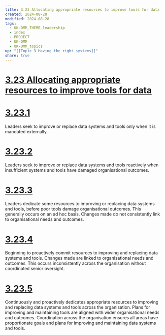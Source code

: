 ```yaml
---
title: 3.23 Allocating appropriate resources to improve tools for data
created: 2024-08-28
modified: 2024-08-28
tags:
  - UK-DMM_THEME_leadership
  - index
  - PROJECT
  - UK-DMM
  - UK-DMM_topics
up: "[[Topic 3 Having the right systems]]"
share: true
---
```

# [3.23 Allocating appropriate resources to improve tools for data](3.23%20Allocating%20appropriate%20resources%20to%20improve%20tools%20for%20data.md)
# [3.23.1](3.23.1.md)

Leaders seek to improve or replace data systems and tools only when it is mandated externally.

# [3.23.2](3.23.2.md)

Leaders seek to improve or replace data systems and tools reactively when insufficient systems and tools have damaged organisational outcomes.

# [3.23.3](3.23.3.md)

Leaders dedicate some resources to improving or replacing data systems and tools, before poor tools damage organisational outcomes. This generally occurs on an ad hoc basis. Changes made do not consistently link to organisational needs and outcomes.

# [3.23.4](3.23.4.md)

Beginning to proactively commit resources to improving and replacing data systems and tools. Changes made are linked to organisational needs and outcomes. This occurs inconsistently across the organisation without coordinated senior oversight.

# [3.23.5](3.23.5.md)

Continuously and proactively dedicates appropriate resources to improving and replacing data systems and tools across the organisation. Plans for improving and maintaining tools are aligned with wider organisational needs and outcomes. Coordination across the organisation ensures all areas have proportionate goals and plans for improving and maintaining data systems and tools.
